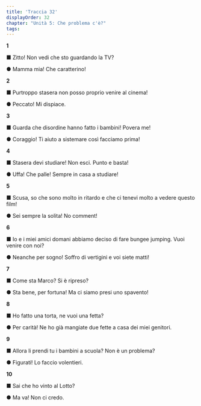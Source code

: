 ```yaml
---
title: 'Traccia 32'
displayOrder: 32
chapter: "Unità 5: Che problema c'è?"
tags:
---
```


**1**

■ Zitto! Non vedi che sto guardando la TV?

● Mamma mia! Che caratterino!

**2**

■ Purtroppo stasera non posso proprio venire al cinema!

● Peccato! Mi dispiace.

**3**

■ Guarda che disordine hanno fatto i bambini! Povera me!

● Coraggio! Ti aiuto a sistemare così facciamo prima!

**4**

■ Stasera devi studiare! Non esci. Punto e basta!

● Uffa! Che palle! Sempre in casa a studiare!

**5**

■ Scusa, so che sono molto in ritardo e che ci tenevi molto a vedere questo film!

● Sei sempre la solita! No comment!

**6**

■ Io e i miei amici domani abbiamo deciso di fare bungee jumping. Vuoi venire con noi?

● Neanche per sogno! Soffro di vertigini e voi siete matti!

**7**

■ Come sta Marco? Si è ripreso?

● Sta bene, per fortuna! Ma ci siamo presi uno spavento!

**8**

■ Ho fatto una torta, ne vuoi una fetta?

● Per carità! Ne ho già mangiate due fette a casa dei miei genitori.

**9**

■ Allora li prendi tu i bambini a scuola? Non è un problema?

● Figurati! Lo faccio volentieri.

**10**

■ Sai che ho vinto al Lotto?

● Ma va! Non ci credo.
